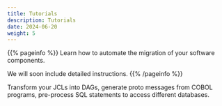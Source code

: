```yaml
---
title: Tutorials
description: Tutorials
date: 2024-06-20
weight: 5
---
```


{{% pageinfo %}}
Learn how to automate the migration of your software components.

We will soon include detailed instructions.
{{% /pageinfo %}}


Transform your JCLs into DAGs, generate proto messages from COBOL programs, pre-process SQL statements to access different databases.


